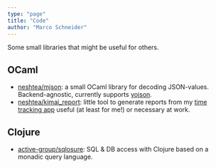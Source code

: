 ```yaml
---
type: "page"
title: "Code"
author: "Marco Schneider"
---
```


Some small libraries that might be useful for others.

## OCaml

- [neshtea/mjson](https://github.com/neshtea/mjson): a small OCaml library for
  decoding JSON-values. Backend-agnostic, currently supports
  [yojson](https://github.com/ocaml-community/yojson).
- [neshtea/kimai_report](https://github.com/neshtea/kimai_report/): little tool
  to generate reports from my [time tracking app](https://www.kimai.cloud/)
  useful (at least for me!) or necessary at work.

## Clojure

- [active-group/sqlosure](https://github.com/active-group/sqlosure): SQL & DB
  access with Clojure based on a monadic query language.

